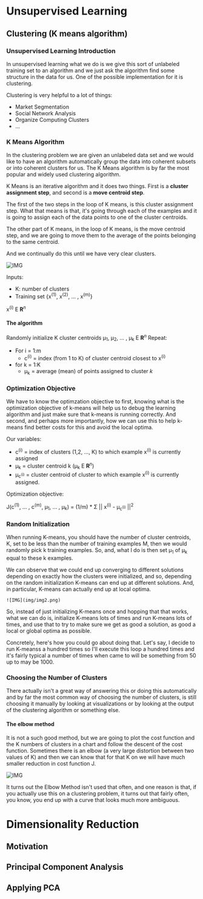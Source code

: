 

# Unsupervised Learning

## Clustering (K means algorithm)
### Unsupervised Learning Introduction
In unsupervised learning what we do is we give this sort of unlabeled training set to an algorithm and we just ask the algorithm find some structure in the data for us. One of the possible implementation for it is clustering.

Clustering is very helpful to a lot of things:
* Market Segmentation
* Social Network Analysis
* Organize Computing Clusters
* ...

### K Means Algorithm

In the clustering problem we are given an unlabeled data set and we would like to have an algorithm automatically group the data into coherent subsets or into coherent clusters for us. The K Means algorithm is by far the most popular and widely used clustering algorithm.

K Means is an iterative algorithm and it does two things. First is a **cluster assignment step**, and second is a **move centroid step**.

The first of the two steps in the loop of K means, is this cluster assignment step. What that means is that, it's going through each of the examples and it is going to assign each of the data points to one of the cluster centroids.

The other part of K means, in the loop of K means, is the move centroid step,  and we are going to move them to the average of the points belonging to the same centroid.

And we continually do this until we have very clear clusters.

![IMG](img/img1.png)

Inputs:

* K: number of clusters
* Training set {x<sup>(1)</sup>, x<sup>(2)</sup>, ... , x<sup>(m)</sup>}

x<sup>(i)</sup> E **R**<sup>*n*</sup>


#### The algorithm
Randomly initialize K cluster centroids μ<sub>1</sub>, μ<sub>2</sub>, ... , μ<sub>k</sub> E **R**<sup>*n*</sup>
Repeat:
  * For i = 1:m
    * c<sup>(i)</sup> = index (from 1 to K) of cluster centroid closest to x<sup>(i)</sup>
   * for k = 1:K
     * μ<sub>k</sub> = average (mean) of points assigned to cluster *k*

### Optimization Objective

We have to know the optimzation objective to first, knowing what is the optimization objective of k-means will help us to debug the learning algorithm and just make sure that k-means is running correctly. And second, and perhaps more importantly, how we can use this to help k-means find better costs for this and avoid the local optima.

Our variables:
* c<sup>(i)</sup> = index of clusters (1,2, ..., K) to which example x<sup>(i)</sup> is currently assigned
*  μ<sub>k</sub> = cluster centroid k (μ<sub>k</sub> E **R**<sup>*n*</sup>)
* μ<sub>c<sup>(i)</sup></sub> = cluster centroid of cluster to which example x<sup>(i)</sup> is currently assigned.

Optimization objective:

J(c<sup>(1)</sup>, ... , c<sup>(m)</sup>, μ<sub>1</sub>, ... , μ<sub>k</sub>) = (1/m) * Σ || x<sup>(i)</sup> - μ<sub>c<sup>(i)</sup></sub> ||<sup>2</sup>

### Random Initialization

When running K-means, you should have the number of cluster centroids, K, set to be less than the number of training examples M, then we would randomly pick k training examples. So, and, what I do is then set μ<sub>1</sub> of μ<sub>k</sub> equal to these k examples.

We can observe that we could end up converging to different solutions depending on exactly how the clusters were initialized, and so, depending on the random initialization K-means can end up at different solutions. And, in particular, K-means can actually end up at local optima.

	![IMG](img/img2.png)

So, instead of just initializing K-means once and hopping that that works, what we can do is, initialize K-means lots of times and run K-means lots of times, and use that to try to make sure we get as good a solution, as good a local or global optima as possible.

Concretely, here's how you could go about doing that. Let's say, I decide to run K-meanss a hundred times so I'll execute this loop a hundred times and it's fairly typical a number of times when came to will be something from 50 up to may be 1000.

### Choosing the Number of Clusters

There actually isn't a great way of answering this or doing this automatically and by far the most common way of choosing the number of clusters, is still choosing it manually by looking at visualizations or by looking at the output of the clustering algorithm or something else.

#### The elbow method
It is not a such good method, but we are going to plot the cost function and the K numbers of clusters in a chart and follow the descent of the cost function. Sometimes there is an elbow (a very large distortion between two values of K) and then we can know that for that K on we will have much smaller reduction in cost function J.

![IMG](img/img3.png)

It turns out the Elbow Method isn't used that often, and one reason is that, if you actually use this on a clustering problem, it turns out that fairly often, you know, you end up with a curve that looks much more ambiguous.

# Dimensionality Reduction
## Motivation
## Principal Component Analysis
## Applying PCA
